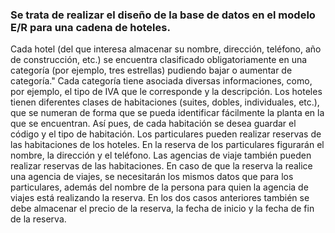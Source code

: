### Se trata de realizar el diseño de la base de datos en el modelo E/R para una cadena de hoteles.

Cada hotel (del que interesa almacenar su nombre, dirección, teléfono, año de construcción, etc.) se encuentra clasificado obligatoriamente en una categoría (por ejemplo, tres estrellas) pudiendo bajar o aumentar de categoría."
Cada categoría tiene asociada diversas informaciones, como, por ejemplo, el tipo de IVA que le corresponde y la descripción.
Los hoteles tienen diferentes clases de habitaciones (suites, dobles, individuales, etc.), que se numeran de forma que se pueda identificar fácilmente la planta en la que se encuentran. Así pues, de cada habitación se desea guardar el código y el tipo de habitación.
Los particulares pueden realizar reservas de las habitaciones de los hoteles. En la reserva de los particulares figurarán el nombre, la dirección y el teléfono.
Las agencias de viaje también pueden realizar reservas de las habitaciones. En caso de que la reserva la realice una agencia de viajes, se necesitarán los mismos datos que para los particulares, además del nombre de la persona para quien la agencia de viajes está realizando la reserva.
En los dos casos anteriores también se debe almacenar el precio de la reserva, la fecha de inicio y la fecha de fin de la reserva.